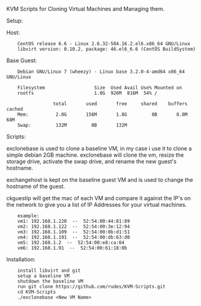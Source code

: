 KVM Scripts for Cloning Virtual Machines and Managing them.

Setup:

Host: 

		CentOS release 6.6 - Linux 2.6.32-504.16.2.el6.x86_64 GNU/Linux
		libvirt version: 0.10.2, package: 46.el6_6.6 (CentOS BuildSystem)

Base Guest:

		Debian GNU/Linux 7 (wheezy) - Linux base 3.2.0-4-amd64 x86_64 GNU/Linux

		Filesystem                  Size  Used Avail Use% Mounted on
		rootfs                      1.8G  926M  816M  54% /

				     total       used       free     shared    buffers     cached
		Mem:          2.0G       156M       1.8G         0B       8.8M        68M
		Swap:         132M         0B       132M

Scripts:

exclonebase is used to clone a baseline VM, in my case i use it to clone a simple debian 2GB machine. exclonebase will clone the vm, resize the storage drive, activate the swap drive, and rename the new guest's hostname.

exchangehost is kept on the baseline guest VM and is used to change the hostname of the guest.

ckguestip will get the mac of each VM and compare it against the IP's on the network to give you a list of IP Addresses for your virtual machines.

		example:
		vm1: 192.168.1.220  --  52:54:00:44:81:89
		vm2: 192.168.1.122  --  52:54:00:3e:12:94
		vm3: 192.168.1.109  --  52:54:00:0b:d1:51
		vm4: 192.168.1.191  --  52:54:00:db:63:d0
		vm5: 192.168.1.2  --  52:54:00:e8:ca:04
		vm6: 192.168.1.91  --  52:54:00:61:18:0b

Installation:

		install libvirt and git
		setup a baseline VM
		shutdown the baseline VM
		run git clone https://github.com/rudes/KVM-Scripts.git
		cd KVM-Scripts
		./exclonebase <New VM Name>
